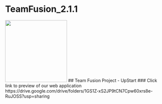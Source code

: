 # TeamFusion_2.1.1
<img style="height:200px;width:200px;" src="https://github.com/tanmaytare/TeamFusion_2.1.1/assets/136163415/d0b1fa41-7e99-4413-b03b-7d247c1038eb" alt="">
## Team Fusion Project - UpStart
### Click link to preview of our web application
https://drive.google.com/drive/folders/1GS1Z-xS2JP9tCN7Cpw60xrs8e-RuJOSS?usp=sharing

